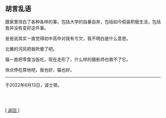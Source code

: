 ## 胡言乱语

跟家里坦白了各种各样的事，包括大学的自暴自弃，包括如今假装积极生活，包括我并没有变好这件事。

爸爸说其实一直觉得初中高中对我有亏欠，我不明白是什么意思。

北雅的河风把我吹傻了吧。

猫一直把零食当饭吃，现在走形了，什么样的摄影师也救不了它。

快点停在原地吧，我也好，猫也好。

------

于2022年6月13日，波士顿。

<br>

<br>

[[ 返回 ]](../../../../sites/proses/多余的话.md)
